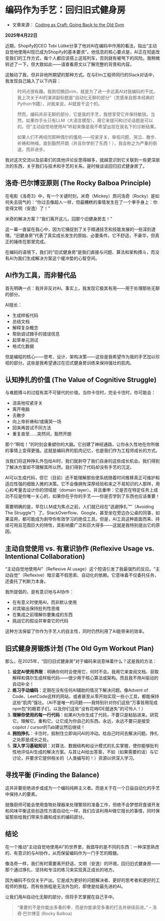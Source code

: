 


# 编码作为手艺：回归旧式健身房

- 文章来源： [Coding as Craft: Going Back to the Old Gym](https://cekrem.github.io/posts/coding-as-craft-going-back-to-the-old-gym/)

**2025年4月22日**

近期，Shopify的CEO Tobi Lütke分享了他对AI在编码中作用的看法，指出“主动自觉地使用AI现已成为Shopify的基本要求”。他信息的核心要点是，AI正在彻底改变我们的工作方式，每个人都应该搭上这班列车，否则就有被甩下的风险。我稍微转述了一下，但大致如此——请查看原文以了解完整的背景和内容。

这触动了我，但并非他所期望的那种方式。在与Elm工程师同行的Slack对话中，我发现自己输入了以下内容：

> 时间点很有趣。我刚切换回vim，就是为了进一步远离AI对我编码的干扰。我上次关于AI的演讲副标题是“自动化无聊的部分”（灵感来自那本经典的Python书籍），对我来说，AI就是干这个的。
>
> 然而，编码并非无聊的部分，它是我的手艺，我想享受它并保持敏锐。当然，如果你手头只有LLM（大语言模型），用它来提问和讨论话题是可以的。但“主动自觉地使用AI”听起来像是我不希望出现在我名下的诊断结果。
>
> 如果人们不再经历那种偶尔的僵局——咬紧牙关、审视问题、哭泣、散步、祈祷和呐喊，直到豁然开朗（并且你学到了东西！），我会称之为严重的倒退，而非进步。

我对这次交流以及前辈们的其他评论反思得越多，就越意识到它关联到一些更深层次的东西，关乎我们与技术和手艺的关系。是时候谈谈回归旧式健身房了。

## 洛奇·巴尔博亚原则 (The Rocky Balboa Principle)

在电影《洛奇3》中，有一个关键时刻，米奇（Mickey）质问洛奇（Rocky）是如何失去锐气的：“你过去像超人一样，但最糟糕的事情发生在了一个拳手身上：你变得文明（安逸）了！”

米奇的解决方案？“我们离开这儿，回那个旧健身房去！”

这一幕一直留在我心中，因为它捕捉到了关于精通技艺和技能发展的一些深刻道理。“旧健身房”代表了真实成长发生的原始、必要条件。它不舒适，不豪华，但真正的锤炼在那里完成。

在编码的语境下，我们的“旧式健身房”是我们直接与问题、算法和架构搏斗，而没有AI为我们生成解决方案这个缓冲垫的心智空间。

## AI作为工具，而非替代品

首先明确一点：我并非反对AI。事实上，我发现它极其有用——用于处理那些无聊的部分。

AI擅长：

*   生成样板代码
*   总结文档
*   解释复杂概念
*   帮助调试棘手的错误信息
*   起草单元测试
*   格式化数据

但是编程的核心——思考、设计、架构决策——这些是我希望作为我的手艺加以珍视的部分。这些是我希望通过在旧式健身房训练来保持强壮的肌肉。

## 认知挣扎的价值 (The Value of Cognitive Struggle)

与难题搏斗的过程有其不可替代的价值。当你卡住时，完全卡住时，你可能会：

*   沮丧地咬紧牙关
*   离开电脑
*   去散步
*   向上帝祈祷和/或痛哭一场
*   回来再尝试不同方法
*   重复直至……突然间，豁然开朗

那个“啊哈！”的时刻会重塑你的大脑。它创建了神经通路，让你永久性地在你所做的事情上变得更强。这就是编码界的肌肉记忆，也是我们作为工程师成长的方式。

当我们将这种挣扎外包给AI时，我们就剥夺了我们自身的这些成长机会。我们得到了解决方案却不理解其所以然。我们得到了代码却没有手艺的沉淀。

AI可以生成代码，但它（目前）还不能理解那些使系统随着时间推移真正可维护和适应性强的细致入微的决策。它不会像拥有深厚经验和来之不易知识的人那样，用心和考量去设计你的领域层（domain layer）。并且重申：它是否在特定任务上成功不应是你唯一关心的，如果你在乎你的手艺——你是否学到了东西也应该重要！

需要明确的是，早在LLM成为焦点之前，人们就已经在“逃避挣扎™”（Avoiding The Struggle™）了。StackOverflow、Google，甚至坐在旁边办公桌的同事，如果滥用，都可能成为剥夺你有效学习的绝佳工具。但是，AI工具这种直面而来、持续可用且范围巨大的特性，其影响要广泛和巨大得多——这就是我特别提出它的原因。

## 主动自觉使用 vs. 有意识协作 (Reflexive Usage vs. Intentional Collaboration)

“主动自觉地使用AI”（Reflexive AI usage）这个短语引发了我最强烈的反应。“主动自觉”（Reflexive）暗示着不假思索、自动化的依赖。它意味着不仅委托任务，还委托了判断力本身。

我所提倡的，是有意识地与AI协作：

*   在有意义时使用AI，而非默认使用
*   对其输出保持批判性思维
*   在集成之前理解你要集成的东西
*   挑战它的假设并审查它的代码

这种方法保留了你作为手艺人的自主性，同时仍然利用了AI能带来的效率。

## 旧式健身房锻炼计划 (The Old Gym Workout Plan)

那么，在2025年，“回归旧式健身房”对于编码来说意味着什么？这是我的方法：

1.  **设定AI使用界限**：明确你何时会使用它，何时不会。我用它来查阅文档、获取解释和偶尔生成样板代码——很少用于核心算法或架构。而且我不用AI驱动的自动补全！
2.  **练习手动编码**：定期在没有任何AI辅助的情况下解决问题。像Advent of Code、LeetCode这样的网站，或者甚至从零开始实现一些小工具，都能保持这些“肌肉”强壮。（AI不是唯一的问题——我特别针对你们这些“万事皆用现成npm包”的瘾君子们，以及你们这些“没有花哨IDE就迷失”的可怜人！）
3.  **理解你使用的每一行代码**：如果AI为你生成了代码，不要只是粘贴进来。研究它。理解它。重构它。让它成为你自己的东西。永远，永远不要只是接受copilot / cursor的Tab建议然后继续！
4.  **拥抱挣扎**：卡住时，抵制住立即询问AI的冲动。给自己时间去解决问题。挣扎之处即是成长之处。
5.  **深入学习基础知识**：对算法、数据结构和设计模式的扎实掌握，使你能够批判性地评估AI生成的解决方案。与其让AI给出答案，不如（如果需要的话）与它讨论，并要求它提供相关的（人类编写的！）资源以供深入学习。

## 寻找平衡 (Finding the Balance)

这并非要拒绝进步或成为一个编码纯粹主义者。而是关于在一个日益自动化的手艺中保持人的要素。

就像厨师可能会使用食物处理器来处理繁琐的准备工作，但绝不会梦想将食谱开发和风味平衡这些创造性方面自动化一样，我们应该利用AI做它擅长的事情，同时保留那些给我们带来乐趣和成长的编码部分。

## 结论

在一个推动“主动自觉地使用AI”的世界里，我倡导的是不同的东西：一种深思熟虑的、有意识的与AI协作，从而保留编码作为一门手艺的精髓。

像洛奇一样，我们有时需要离开舒适、文明（安逸）的环境，回归旧式健身房——那个通过挣扎、坚持和专注的练习来实现真正成长的地方。

因为编码不仅仅关乎产出。它是成为更好的问题解决者、更好的思考者和更好的工程师的旅程。而有些旅程是无法外包的，即使是给最先进的AI。

让我们用AI自动化无聊的部分，但将手艺掌握在自己手中。

> “重要的不是你能出多重的拳，而是你能承受多重的打击并继续前进。” – 洛奇·巴尔博亚 (Rocky Balboa)
